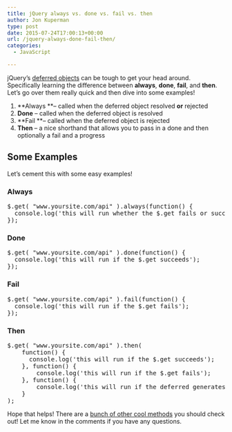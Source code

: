 ```yaml
---
title: jQuery always vs. done vs. fail vs. then
author: Jon Kuperman
type: post
date: 2015-07-24T17:00:13+00:00
url: /jquery-always-done-fail-then/
categories:
  - JavaScript

---
```

jQuery&#8217;s [deferred objects][1] can be tough to get your head around. Specifically learning the difference between **always**, **done**, **fail**, and **then**. Let&#8217;s go over them really quick and then dive into some examples!

  1. **Always **&#8211; called when the deferred object resolved **or** rejected
  2. **Done** &#8211; called when the deferred object is resolved
  3. **Fail **&#8211; called when the deferred object is rejected
  4. **Then** &#8211; a nice shorthand that allows you to pass in a done and then optionally a fail and a progress

## Some Examples

Let&#8217;s cement this with some easy examples!

### Always

<pre class="lang:js decode:true ">$.get( "www.yoursite.com/api" ).always(function() {
  console.log('this will run whether the $.get fails or succeeds');
});</pre>

### Done

<pre class="lang:default decode:true ">$.get( "www.yoursite.com/api" ).done(function() {
  console.log('this will run if the $.get succeeds');
});</pre>

### Fail

<pre class="lang:default decode:true ">$.get( "www.yoursite.com/api" ).fail(function() {
  console.log('this will run if the $.get fails');
});</pre>

### Then

<pre class="lang:default decode:true ">$.get( "www.yoursite.com/api" ).then(
    function() {
      console.log('this will run if the $.get succeeds');
    }, function() {
        console.log('this will run if the $.get fails');
    }, function() {
        console.log('this will run if the deferred generates a progress update');
    }
);</pre>

Hope that helps! There are a [bunch of other cool methods][1] you should check out! Let me know in the comments if you have any questions.

 [1]: https://api.jquery.com/category/deferred-object/